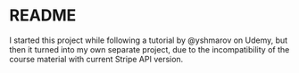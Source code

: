 # README

I started this project while following a tutorial by @yshmarov on Udemy, but then it turned into my own separate project, due to the incompatibility of the course material with current Stripe API version.
